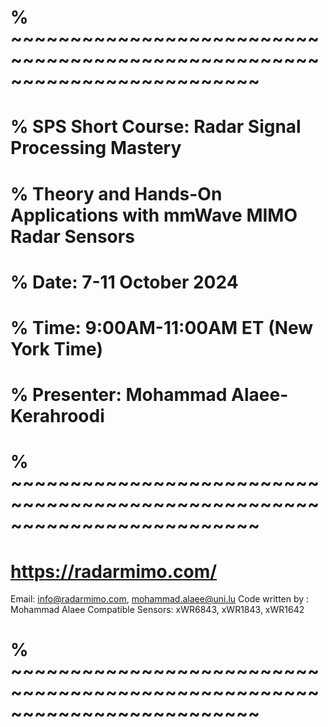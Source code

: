# % ~~~~~~~~~~~~~~~~~~~~~~~~~~~~~~~~~~~~~~~~~~~~~~~~~~~~~~~~~~~~~~~~~~~~~~~~~
# % SPS Short Course: Radar Signal Processing Mastery
# % Theory and Hands-On Applications with mmWave MIMO Radar Sensors
# % Date: 7-11 October 2024
# % Time: 9:00AM-11:00AM ET (New York Time)
# % Presenter: Mohammad Alaee-Kerahroodi
# % ~~~~~~~~~~~~~~~~~~~~~~~~~~~~~~~~~~~~~~~~~~~~~~~~~~~~~~~~~~~~~~~~~~~~~~~~~
# https://radarmimo.com/
Email: info@radarmimo.com, mohammad.alaee@uni.lu
Code written by : Mohammad Alaee
Compatible Sensors: xWR6843, xWR1843, xWR1642
# % ~~~~~~~~~~~~~~~~~~~~~~~~~~~~~~~~~~~~~~~~~~~~~~~~~~~~~~~~~~~~~~~~~~~~~~~~~